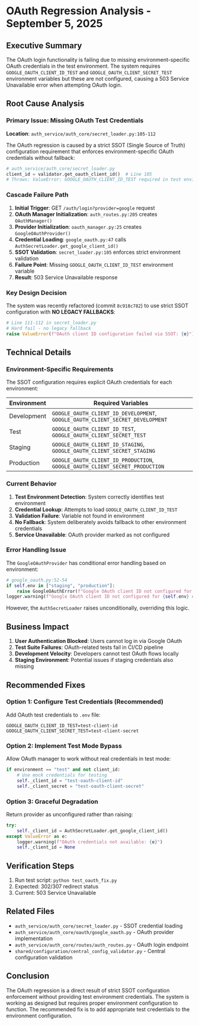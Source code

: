 # OAuth Regression Analysis - September 5, 2025

## Executive Summary

The OAuth login functionality is failing due to missing environment-specific OAuth credentials in the test environment. The system requires `GOOGLE_OAUTH_CLIENT_ID_TEST` and `GOOGLE_OAUTH_CLIENT_SECRET_TEST` environment variables but these are not configured, causing a 503 Service Unavailable error when attempting OAuth login.

## Root Cause Analysis

### Primary Issue: Missing OAuth Test Credentials

**Location**: `auth_service/auth_core/secret_loader.py:105-112`

The OAuth regression is caused by a strict SSOT (Single Source of Truth) configuration requirement that enforces environment-specific OAuth credentials without fallback:

```python
# auth_service/auth_core/secret_loader.py
client_id = validator.get_oauth_client_id()  # Line 105
# Throws: ValueError: GOOGLE_OAUTH_CLIENT_ID_TEST required in test environment
```

### Cascade Failure Path

1. **Initial Trigger**: GET `/auth/login?provider=google` request
2. **OAuth Manager Initialization**: `auth_routes.py:205` creates `OAuthManager()`
3. **Provider Initialization**: `oauth_manager.py:25` creates `GoogleOAuthProvider()`
4. **Credential Loading**: `google_oauth.py:47` calls `AuthSecretLoader.get_google_client_id()`
5. **SSOT Validation**: `secret_loader.py:105` enforces strict environment validation
6. **Failure Point**: Missing `GOOGLE_OAUTH_CLIENT_ID_TEST` environment variable
7. **Result**: 503 Service Unavailable response

### Key Design Decision

The system was recently refactored (commit `8c918c782`) to use strict SSOT configuration with **NO LEGACY FALLBACKS**:

```python
# Line 111-112 in secret_loader.py
# Hard fail - no legacy fallback
raise ValueError(f"OAuth client ID configuration failed via SSOT: {e}")
```

## Technical Details

### Environment-Specific Requirements

The SSOT configuration requires explicit OAuth credentials for each environment:

| Environment | Required Variables |
|------------|-------------------|
| Development | `GOOGLE_OAUTH_CLIENT_ID_DEVELOPMENT`, `GOOGLE_OAUTH_CLIENT_SECRET_DEVELOPMENT` |
| Test | `GOOGLE_OAUTH_CLIENT_ID_TEST`, `GOOGLE_OAUTH_CLIENT_SECRET_TEST` |
| Staging | `GOOGLE_OAUTH_CLIENT_ID_STAGING`, `GOOGLE_OAUTH_CLIENT_SECRET_STAGING` |
| Production | `GOOGLE_OAUTH_CLIENT_ID_PRODUCTION`, `GOOGLE_OAUTH_CLIENT_SECRET_PRODUCTION` |

### Current Behavior

1. **Test Environment Detection**: System correctly identifies test environment
2. **Credential Lookup**: Attempts to load `GOOGLE_OAUTH_CLIENT_ID_TEST`
3. **Validation Failure**: Variable not found in environment
4. **No Fallback**: System deliberately avoids fallback to other environment credentials
5. **Service Unavailable**: OAuth provider marked as not configured

### Error Handling Issue

The `GoogleOAuthProvider` has conditional error handling based on environment:

```python
# google_oauth.py:52-54
if self.env in ["staging", "production"]:
    raise GoogleOAuthError(f"Google OAuth client ID not configured for {self.env} environment")
logger.warning(f"Google OAuth client ID not configured for {self.env} environment")
```

However, the `AuthSecretLoader` raises unconditionally, overriding this logic.

## Business Impact

1. **User Authentication Blocked**: Users cannot log in via Google OAuth
2. **Test Suite Failures**: OAuth-related tests fail in CI/CD pipeline
3. **Development Velocity**: Developers cannot test OAuth flows locally
4. **Staging Environment**: Potential issues if staging credentials also missing

## Recommended Fixes

### Option 1: Configure Test Credentials (Recommended)
Add OAuth test credentials to `.env` file:
```env
GOOGLE_OAUTH_CLIENT_ID_TEST=test-client-id
GOOGLE_OAUTH_CLIENT_SECRET_TEST=test-client-secret
```

### Option 2: Implement Test Mode Bypass
Allow OAuth manager to work without real credentials in test mode:
```python
if environment == "test" and not client_id:
    # Use mock credentials for testing
    self._client_id = "test-oauth-client-id"
    self._client_secret = "test-oauth-client-secret"
```

### Option 3: Graceful Degradation
Return provider as unconfigured rather than raising:
```python
try:
    self._client_id = AuthSecretLoader.get_google_client_id()
except ValueError as e:
    logger.warning(f"OAuth credentials not available: {e}")
    self._client_id = None
```

## Verification Steps

1. Run test script: `python test_oauth_fix.py`
2. Expected: 302/307 redirect status
3. Current: 503 Service Unavailable

## Related Files

- `auth_service/auth_core/secret_loader.py` - SSOT credential loading
- `auth_service/auth_core/oauth/google_oauth.py` - OAuth provider implementation
- `auth_service/auth_core/routes/auth_routes.py` - OAuth login endpoint
- `shared/configuration/central_config_validator.py` - Central configuration validation

## Conclusion

The OAuth regression is a direct result of strict SSOT configuration enforcement without providing test environment credentials. The system is working as designed but requires proper environment configuration to function. The recommended fix is to add appropriate test credentials to the environment configuration.